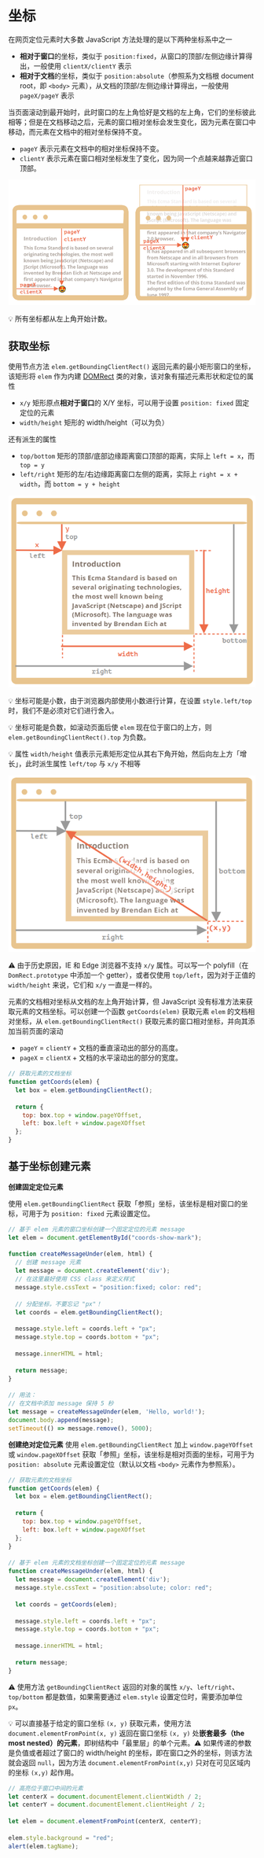 # 坐标
在网页定位元素时大多数 JavaScript 方法处理的是以下两种坐标系中之一

* **相对于窗口**的坐标，类似于 `position:fixed`，从窗口的顶部/左侧边缘计算得出，一般使用 `clientX/clientY` 表示
* **相对于文档**的坐标，类似于 `position:absolute`（参照系为文档根 document root，即 `<body>` 元素），从文档的顶部/左侧边缘计算得出，一般使用 `pageX/pageY` 表示

当页面滚动到最开始时，此时窗口的左上角恰好是文档的左上角，它们的坐标彼此相等；但是在文档移动之后，元素的窗口相对坐标会发生变化，因为元素在窗口中移动，而元素在文档中的相对坐标保持不变。

- `pageY` 表示元素在文档中的相对坐标保持不变。
- `clientY` 表示元素在窗口相对坐标发生了变化，因为同一个点越来越靠近窗口顶部。

![element coordinate](./images/20200507210530744_11443.png)

:bulb: 所有坐标都从左上角开始计数。

## 获取坐标
使用节点方法 `elem.getBoundingClientRect()` 返回元素的最小矩形窗口的坐标，该矩形将 `elem` 作为内建 [DOMRect](https://www.w3.org/TR/geometry-1/#domrect) 类的对象，该对象有描述元素形状和定位的属性

- `x/y` 矩形原点**相对于窗口**的 X/Y 坐标，可以用于设置 `position: fixed` 固定定位的元素
- `width/height` 矩形的 width/height（可以为负）

还有派生的属性
- `top/bottom` 矩形的顶部/底部边缘距离窗口顶部的距离，实际上 `left = x`，而 `top = y`
- `left/right` 矩形的左/右边缘距离窗口左侧的距离，实际上 `right = x + width`，而 `bottom = y + height`

![getBoundingClientRect](./images/20200507211919284_10290.png)

:bulb: 坐标可能是小数，由于浏览器内部使用小数进行计算，在设置 `style.left/top` 时，我们不是必须对它们进行舍入。

:bulb: 坐标可能是负数，如滚动页面后使 `elem` 现在位于窗口的上方，则 `elem.getBoundingClientRect().top` 为负数。

:bulb: 属性 `width/height` 值表示元素矩形定位从其右下角开始，然后向左上方「增长」，此时派生属性 `left/top` 与 `x/y` 不相等

![negative width and height](./images/20200507212444389_15217.png)

:warning: 由于历史原因，IE 和 Edge 浏览器不支持 `x/y` 属性。可以写一个 polyfill（在 `DomRect.prototype` 中添加一个 getter），或者仅使用 `top/left`，因为对于正值的 `width/height` 来说，它们和 `x/y` 一直是一样的。

元素的文档相对坐标从文档的左上角开始计算，但 JavaScript 没有标准方法来获取元素的文档坐标。可以创建一个函数 `getCoords(elem)`  获取元素 `elem` 的文档相对坐标，从 `elem.getBoundingClientRect()` 获取元素的窗口相对坐标，并向其添加当前页面的滚动

- `pageY` = `clientY` \+ 文档的垂直滚动出的部分的高度。
- `pageX` = `clientX` \+ 文档的水平滚动出的部分的宽度。

```js
// 获取元素的文档坐标
function getCoords(elem) {
  let box = elem.getBoundingClientRect();

  return {
    top: box.top + window.pageYOffset,
    left: box.left + window.pageXOffset
  };
}
```

## 基于坐标创建元素
**创建固定定位元素**

使用 `elem.getBoundingClientRect` 获取「参照」坐标，该坐标是相对窗口的坐标，可用于为 `position: fixed` 元素设置定位。

```js
// 基于 elem 元素的窗口坐标创建一个固定定位的元素 message
let elem = document.getElementById("coords-show-mark");

function createMessageUnder(elem, html) {
  // 创建 message 元素
  let message = document.createElement('div');
  // 在这里最好使用 CSS class 来定义样式
  message.style.cssText = "position:fixed; color: red";

  // 分配坐标，不要忘记 "px"！
  let coords = elem.getBoundingClientRect();

  message.style.left = coords.left + "px";
  message.style.top = coords.bottom + "px";

  message.innerHTML = html;

  return message;
}

// 用法：
// 在文档中添加 message 保持 5 秒
let message = createMessageUnder(elem, 'Hello, world!');
document.body.append(message);
setTimeout(() => message.remove(), 5000);
```

**创建绝对定位元素**
使用 `elem.getBoundingClientRect` 加上 `window.pageYOffset` 或 `window.pageXOffset` 获取「参照」坐标，该坐标是相对页面的坐标，可用于为 `position: absolute` 元素设置定位（默认以文档 `<body>` 元素作为参照系）。

```js
// 获取元素的文档坐标
function getCoords(elem) {
  let box = elem.getBoundingClientRect();

  return {
    top: box.top + window.pageYOffset,
    left: box.left + window.pageXOffset
  };
}

// 基于 elem 元素的文档坐标创建一个固定定位的元素 message
function createMessageUnder(elem, html) {
  let message = document.createElement('div');
  message.style.cssText = "position:absolute; color: red";

  let coords = getCoords(elem);

  message.style.left = coords.left + "px";
  message.style.top = coords.bottom + "px";

  message.innerHTML = html;

  return message;
}
```

:warning: 使用方法 `getBoundingClientRect` 返回的对象的属性 `x/y`、`left/right`、`top/bottom` 都是数值，如果需要通过 `elem.style` 设置定位时，需要添加单位 `px`。

:bulb: 可以直接基于给定的窗口坐标 `(x, y)` 获取元素，使用方法 `document.elementFromPoint(x, y)` 返回在窗口坐标 `(x, y)` 处**嵌套最多（the most nested）的元素**，即树结构中「最里层」的单个元素。:warning: 如果传递的参数是负值或者超过了窗口的 width/height 的坐标，即在窗口之外的坐标，则该方法就会返回 `null`，因为方法 `document.elementFromPoint(x,y)` 只对在可见区域内的坐标 `(x,y)` 起作用。

```js
// 高亮位于窗口中间的元素
let centerX = document.documentElement.clientWidth / 2;
let centerY = document.documentElement.clientHeight / 2;

let elem = document.elementFromPoint(centerX, centerY);

elem.style.background = "red";
alert(elem.tagName);
```
